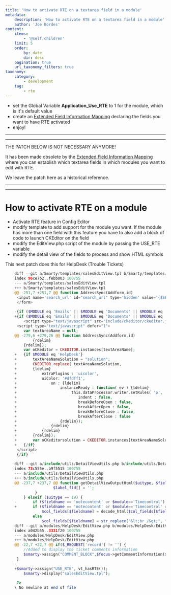 ```yaml
---
title: 'How to activate RTE on a textarea field in a module'
metadata:
    description: 'How to activate RTE on a textarea field in a module'
    author: 'Joe Bordes'
content:
    items:
        - '@self.children'
    limit: 5
    order:
        by: date
        dir: desc
    pagination: true
    url_taxonomy_filters: true
taxonomy:
    category:
        - development
    tag:
        - rte
---
```


- set the Global Variable **Application\_Use\_RTE** to 1 for the  module, which is it's default value
- create an [Extended Field Information Mapping](../../../../05.configuration-tools/02.business-maps/28.extendedfieldinfo) declaring the fields you want to have RTE activated
- enjoy!

------------------------------------------------------------------------

------------------------------------------------------------------------

<div class="notices red">THE PATCH BELOW IS NOT NECESSARY ANYMORE!</div>

It has been made obsolete by the [Extended Field Information Mapping](../../../../05.configuration-tools/02.business-maps/28.extendedfieldinfo) where you can establish which textarea fields in which modules you want to edit with RTE.

We leave the patch here as a historical reference.

------------------------------------------------------------------------

------------------------------------------------------------------------

How to activate RTE on a module
===============================

-   Activate RTE feature in Config Editor
-   modify template to add support for the module you want. If the
    module has more than one field with this feature you have to also
    add a block of code to launch CKEditor on the field
-   modify the EditView.php script of the module by passing the USE\_RTE
    variable
-   modify the detail view of the fields to process and show HTML
    symbols

This next patch does this for HelpDesk (Trouble Tickets)

```php
    diff --git a/Smarty/templates/salesEditView.tpl b/Smarty/templates/salesEditView.tpl
    index 96ce7b2..febb003 100755
    --- a/Smarty/templates/salesEditView.tpl
    +++ b/Smarty/templates/salesEditView.tpl
    @@ -251,7 +251,7 @@ function AddressSync(Addform,id)
     <input name='search_url' id="search_url" type='hidden' value='{$SEARCH}'>
     </form>
     
    -{if ($MODULE eq 'Emails' || $MODULE eq 'Documents' || $MODULE eq 'Timecontrol') and ($USE_RTE eq 'true')}
    +{if ($MODULE eq 'Emails' || $MODULE eq 'Documents' || $MODULE eq 'Timecontrol' || $MODULE eq 'HelpDesk') and ($USE_RTE eq 'true')}
        <script type="text/javascript" src="include/ckeditor/ckeditor.js"></script>
     <script type="text/javascript" defer="1">
        var textAreaName = null;
    @@ -279,6 +279,26 @@ function AddressSync(Addform,id)
            {rdelim}
        {rdelim});
        var oCKeditor = CKEDITOR.instances[textAreaName];
    +   {if $MODULE eq 'HelpDesk'}
    +       textAreaNameSolution = "solution";
    +       CKEDITOR.replace( textAreaNameSolution,
    +       {ldelim}
    +           extraPlugins : 'uicolor',
    +           uiColor: '#dfdff1',
    +               on : {ldelim}
    +                   instanceReady : function( ev ) {ldelim}
    +                        this.dataProcessor.writer.setRules( 'p',  {ldelim}
    +                           indent : false,
    +                           breakBeforeOpen : false,
    +                           breakAfterOpen : false,
    +                           breakBeforeClose : false,
    +                           breakAfterClose : false
    +                   {rdelim});
    +               {rdelim}
    +           {rdelim}
    +       {rdelim});
    +       var oCKeditorsolution = CKEDITOR.instances[textAreaNameSolution];
    +   {/if}
     </script>
     {/if}
     
    diff --git a/include/utils/DetailViewUtils.php b/include/utils/DetailViewUtils.php
    index 73c555e..b9f5515 100755
    --- a/include/utils/DetailViewUtils.php
    +++ b/include/utils/DetailViewUtils.php
    @@ -237,7 +237,7 @@ function getDetailViewOutputHtml($uitype, $fieldname, $fieldlabel, $col_fields,
                     $label_fld[] = '';
             }
        } elseif ($uitype == 19) {
    -       if ($fieldname == 'notecontent' or $module=='Timecontrol')
    +       if ($fieldname == 'notecontent' or $module=='Timecontrol' or $module=='HelpDesk')
                $col_fields[$fieldname] = decode_html($col_fields[$fieldname]);
            else
                $col_fields[$fieldname] = str_replace("&lt;br /&gt;", "<br>", $col_fields[$fieldname]);
    diff --git a/modules/HelpDesk/EditView.php b/modules/HelpDesk/EditView.php
    index a042b55..3331f20 100755
    --- a/modules/HelpDesk/EditView.php
    +++ b/modules/HelpDesk/EditView.php
    @@ -22,7 +22,7 @@ if($_REQUEST['record'] != '') {
        //Added to display the ticket comments information
        $smarty->assign("COMMENT_BLOCK",$focus->getCommentInformation($_REQUEST['record']));
     }
    -
    +$smarty->assign("USE_RTE", vt_hasRTE());
        $smarty->display("salesEditView.tpl");
     
     ?>
    \ No newline at end of file
```